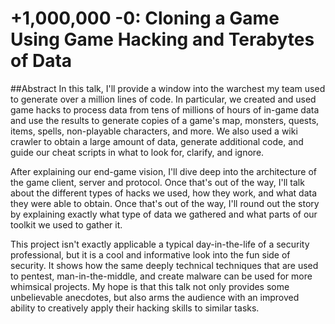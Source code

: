 # +1,000,000 -0: Cloning a Game Using Game Hacking and Terabytes of Data
##Abstract
In this talk, I'll provide a window into the warchest my team used to generate over a million lines of code. In particular, we created and used game hacks to process data from tens of millions of hours of in-game data and use the results to generate copies of a game's map, monsters, quests, items, spells, non-playable characters, and more. We also used a wiki crawler to obtain a large amount of data, generate additional code, and guide our cheat scripts in what to look for, clarify, and ignore.

After explaining our end-game vision, I'll dive deep into the architecture of the game client, server and protocol. Once that's out of the way, I'll talk about the different types of hacks we used, how they work, and what data they were able to obtain. Once that's out of the way, I'll round out the story by explaining exactly what type of data we gathered and what parts of our toolkit we used to gather it.

This project isn't exactly applicable a typical day-in-the-life of a security professional, but it is a cool and informative look into the fun side of security. It shows how the same deeply technical techniques that are used to pentest, man-in-the-middle, and create malware can be used for more whimsical projects. My hope is that this talk not only provides some unbelievable anecdotes, but also arms the audience with an improved ability to creatively apply their hacking skills to similar tasks.
